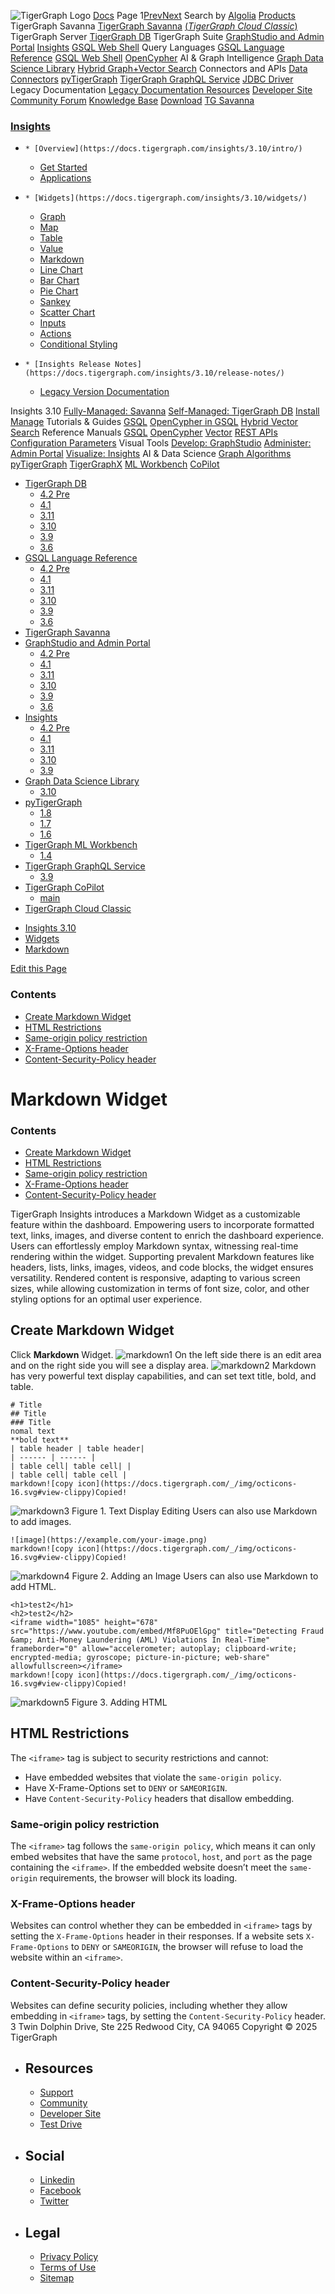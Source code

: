![TigerGraph Logo](https://www.tigergraph.com/wp-content/uploads/2020/05/TG_LOGO.svg) [Docs](https://docs.tigergraph.com/home)
Page 1[Prev](https://docs.tigergraph.com/insights/3.10/widgets/markdown-widget)[Next](https://docs.tigergraph.com/insights/3.10/widgets/markdown-widget)
Search by [Algolia](https://www.algolia.com/docsearch)
[Products](https://docs.tigergraph.com/insights/3.10/widgets/markdown-widget)
TigerGraph Savanna
[TigerGraph Savanna](https://docs.tigergraph.com/savanna/main/overview/) [(_TigerGraph Cloud Classic_)](https://docs.tigergraph.com/cloud/main/start/overview)
TigerGraph Server
[TigerGraph DB](https://docs.tigergraph.com/tigergraph-server/4.2/intro/)
TigerGraph Suite
[GraphStudio and Admin Portal](https://docs.tigergraph.com/gui/4.2/intro/) [Insights](https://docs.tigergraph.com/insights/4.2/intro/) [GSQL Web Shell](https://docs.tigergraph.com/tigergraph-server/current/gsql-shell/web)
Query Languages
[GSQL Language Reference](https://docs.tigergraph.com/gsql-ref/4.2/intro/) [GSQL Web Shell](https://docs.tigergraph.com/tigergraph-server/current/gsql-shell/web) [OpenCypher](https://docs.tigergraph.com/gsql-ref/current/opencypher-in-gsql)
AI & Graph Intelligence
[Graph Data Science Library](https://docs.tigergraph.com/graph-ml/3.10/intro/) [Hybrid Graph+Vector Search](https://docs.tigergraph.com/gsql-ref/current/vector/)
Connectors and APIs
[Data Connectors](https://docs.tigergraph.com/tigergraph-server/current/data-loading) [pyTigerGraph](https://docs.tigergraph.com/pytigergraph/1.8/intro/) [TigerGraph GraphQL Service](https://docs.tigergraph.com/graphql/3.9/) [JDBC Driver](https://github.com/tigergraph/ecosys/tree/master/tools/etl/tg-jdbc-driver)
Legacy Documentation
[ Legacy Documentation ](https://docs-legacy.tigergraph.com)
[Resources](https://docs.tigergraph.com/insights/3.10/widgets/markdown-widget)
[Developer Site](https://dev.tigergraph.com/) [Community Forum](https://community.tigergraph.com/) [Knowledge Base](https://tigergraph.freshdesk.com/support/solutions)
[Download](https://dl.tigergraph.com)
[ TG Savanna](https://savanna.tgcloud.io)
### [Insights](https://docs.tigergraph.com/insights/3.10/intro/)
  *     * [Overview](https://docs.tigergraph.com/insights/3.10/intro/)
    * [Get Started](https://docs.tigergraph.com/insights/3.10/intro/get-started)
    * [Applications](https://docs.tigergraph.com/insights/3.10/intro/applications)
  *     * [Widgets](https://docs.tigergraph.com/insights/3.10/widgets/)
      * [Graph](https://docs.tigergraph.com/insights/3.10/widgets/graph-widget)
      * [Map](https://docs.tigergraph.com/insights/3.10/widgets/map-widget)
      * [Table](https://docs.tigergraph.com/insights/3.10/widgets/table-widget)
      * [Value](https://docs.tigergraph.com/insights/3.10/widgets/single-value)
      * [Markdown](https://docs.tigergraph.com/insights/3.10/widgets/markdown-widget)
      * [Line Chart](https://docs.tigergraph.com/insights/3.10/widgets/line-chart)
      * [Bar Chart](https://docs.tigergraph.com/insights/3.10/widgets/bar-chart)
      * [Pie Chart](https://docs.tigergraph.com/insights/3.10/widgets/pie-chart)
      * [Sankey](https://docs.tigergraph.com/insights/3.10/widgets/sankey)
      * [Scatter Chart](https://docs.tigergraph.com/insights/3.10/widgets/scatter-plot-widget)
      * [Inputs](https://docs.tigergraph.com/insights/3.10/widgets/inputs)
    * [Actions](https://docs.tigergraph.com/insights/3.10/widgets/actions)
    * [Conditional Styling](https://docs.tigergraph.com/insights/3.10/widgets/conditional-styling)
  *     * [Insights Release Notes](https://docs.tigergraph.com/insights/3.10/release-notes/)
    * [Legacy Version Documentation](https://docs.tigergraph.com/insights/3.10/release-notes/legacy-tg-versions)


Insights 3.10
[Fully-Managed: Savanna](https://docs.tigergraph.com/savanna/main/overview/)
[Self-Managed: TigerGraph DB](https://docs.tigergraph.com/tigergraph-server/4.2/intro/)
[Install](https://docs.tigergraph.com/tigergraph-server/current/getting-started/) [Manage](https://docs.tigergraph.com/tigergraph-server/current/system-management/)
Tutorials & Guides
[GSQL](https://github.com/tigergraph/ecosys/blob/master/tutorials/GSQL.md) [OpenCypher in GSQL](https://github.com/tigergraph/ecosys/blob/master/tutorials/Cypher.md) [Hybrid Vector Search](https://github.com/tigergraph/ecosys/blob/master/tutorials/VectorSearch.md)
Reference Manuals
[GSQL](https://docs.tigergraph.com/gsql-ref/4.2/intro/) [OpenCypher](https://docs.tigergraph.com/gsql-ref/current/opencypher-in-gsql/) [Vector](https://docs.tigergraph.com/gsql-ref/current/vector/) [REST APIs](https://docs.tigergraph.com/tigergraph-server/current/api/) [Configuration Parameters](https://docs.tigergraph.com/tigergraph-server/current/reference/configuration-parameters)
Visual Tools
[Develop: GraphStudio](https://docs.tigergraph.com/gui/4.2/intro/) [Administer: Admin Portal](https://docs.tigergraph.com/gui/4.2/intro/) [Visualize: Insights](https://docs.tigergraph.com/insights/4.2/intro/)
AI & Data Science
[Graph Algorithms](https://docs.tigergraph.com/graph-ml/3.10/intro/) [pyTigerGraph](https://docs.tigergraph.com/pytigergraph/1.8/intro/) [TigerGraphX](https://github.com/tigergraph/ecosys/blob/master/tutorials/TigerGraphX.md) [ML Workbench](https://docs.tigergraph.com/ml-workbench/1.4/intro/) [CoPilot](https://docs.tigergraph.com/tg-copilot/intro/)
  * [TigerGraph DB](https://docs.tigergraph.com/tigergraph-server/4.2/intro/)
    * [4.2 Pre](https://docs.tigergraph.com/tigergraph-server/4.2/intro/)
    * [4.1](https://docs.tigergraph.com/tigergraph-server/4.1/intro/)
    * [3.11](https://docs.tigergraph.com/tigergraph-server/3.11/intro/)
    * [3.10](https://docs.tigergraph.com/tigergraph-server/3.10/intro/)
    * [3.9](https://docs.tigergraph.com/tigergraph-server/3.9/intro/)
    * [3.6](https://docs.tigergraph.com/tigergraph-server/3.6/intro/)
  * [GSQL Language Reference](https://docs.tigergraph.com/gsql-ref/4.2/intro/)
    * [4.2 Pre](https://docs.tigergraph.com/gsql-ref/4.2/intro/)
    * [4.1](https://docs.tigergraph.com/gsql-ref/4.1/intro/)
    * [3.11](https://docs.tigergraph.com/gsql-ref/3.11/intro/)
    * [3.10](https://docs.tigergraph.com/gsql-ref/3.10/intro/)
    * [3.9](https://docs.tigergraph.com/gsql-ref/3.9/intro/)
    * [3.6](https://docs.tigergraph.com/gsql-ref/3.6/intro/intro)
  * [TigerGraph Savanna](https://docs.tigergraph.com/savanna/main/overview/)
  * [GraphStudio and Admin Portal](https://docs.tigergraph.com/gui/4.2/intro/)
    * [4.2 Pre](https://docs.tigergraph.com/gui/4.2/intro/)
    * [4.1](https://docs.tigergraph.com/gui/4.1/intro/)
    * [3.11](https://docs.tigergraph.com/gui/3.11/intro/)
    * [3.10](https://docs.tigergraph.com/gui/3.10/intro/)
    * [3.9](https://docs.tigergraph.com/gui/3.9/intro/)
    * [3.6](https://docs.tigergraph.com/gui/3.6/graphstudio/overview)
  * [Insights](https://docs.tigergraph.com/insights/4.2/intro/)
    * [4.2 Pre](https://docs.tigergraph.com/insights/4.2/intro/)
    * [4.1](https://docs.tigergraph.com/insights/4.1/intro/)
    * [3.11](https://docs.tigergraph.com/insights/3.11/intro/)
    * [3.10](https://docs.tigergraph.com/insights/3.10/intro/)
    * [3.9](https://docs.tigergraph.com/insights/3.9/intro/)
  * [Graph Data Science Library](https://docs.tigergraph.com/graph-ml/3.10/intro/)
    * [3.10](https://docs.tigergraph.com/graph-ml/3.10/intro/)
  * [pyTigerGraph](https://docs.tigergraph.com/pytigergraph/1.8/intro/)
    * [1.8](https://docs.tigergraph.com/pytigergraph/1.8/intro/)
    * [1.7](https://docs.tigergraph.com/pytigergraph/1.7/intro/)
    * [1.6](https://docs.tigergraph.com/pytigergraph/1.6/intro/)
  * [TigerGraph ML Workbench](https://docs.tigergraph.com/ml-workbench/1.4/intro/)
    * [1.4](https://docs.tigergraph.com/ml-workbench/1.4/intro/)
  * [TigerGraph GraphQL Service](https://docs.tigergraph.com/graphql/3.9/)
    * [3.9](https://docs.tigergraph.com/graphql/3.9/)
  * [TigerGraph CoPilot](https://docs.tigergraph.com/tg-copilot/intro/)
    * [main](https://docs.tigergraph.com/tg-copilot/intro/)
  * [TigerGraph Cloud Classic](https://docs.tigergraph.com/cloud/main/start/overview)


[](https://docs.tigergraph.com/home/)
  * [Insights 3.10](https://docs.tigergraph.com/insights/3.10/intro/)
  * [Widgets](https://docs.tigergraph.com/insights/3.10/widgets/)
  * [Markdown](https://docs.tigergraph.com/insights/3.10/widgets/markdown-widget)


[Edit this Page](https://github.com/tigergraph/insights-docs/edit/3.10/modules/widgets/pages/markdown-widget.adoc)
### Contents
  * [Create Markdown Widget](https://docs.tigergraph.com/insights/3.10/widgets/markdown-widget#_create_markdown_widget)
  * [HTML Restrictions](https://docs.tigergraph.com/insights/3.10/widgets/markdown-widget#_html_restrictions)
  * [Same-origin policy restriction](https://docs.tigergraph.com/insights/3.10/widgets/markdown-widget#_same_origin_policy_restriction)
  * [X-Frame-Options header](https://docs.tigergraph.com/insights/3.10/widgets/markdown-widget#_x_frame_options_header)
  * [Content-Security-Policy header](https://docs.tigergraph.com/insights/3.10/widgets/markdown-widget#_content_security_policy_header)


# Markdown Widget
### Contents
  * [Create Markdown Widget](https://docs.tigergraph.com/insights/3.10/widgets/markdown-widget#_create_markdown_widget)
  * [HTML Restrictions](https://docs.tigergraph.com/insights/3.10/widgets/markdown-widget#_html_restrictions)
  * [Same-origin policy restriction](https://docs.tigergraph.com/insights/3.10/widgets/markdown-widget#_same_origin_policy_restriction)
  * [X-Frame-Options header](https://docs.tigergraph.com/insights/3.10/widgets/markdown-widget#_x_frame_options_header)
  * [Content-Security-Policy header](https://docs.tigergraph.com/insights/3.10/widgets/markdown-widget#_content_security_policy_header)


TigerGraph Insights introduces a Markdown Widget as a customizable feature within the dashboard. Empowering users to incorporate formatted text, links, images, and diverse content to enrich the dashboard experience. Users can effortlessly employ Markdown syntax, witnessing real-time rendering within the widget. Supporting prevalent Markdown features like headers, lists, links, images, videos, and code blocks, the widget ensures versatility. Rendered content is responsive, adapting to various screen sizes, while allowing customization in terms of font size, color, and other styling options for an optimal user experience.
## [](https://docs.tigergraph.com/insights/3.10/widgets/markdown-widget#_create_markdown_widget)Create Markdown Widget
Click **Markdown** Widget.
![markdown1](https://docs.tigergraph.com/insights/3.10/widgets/_images/markdown1.png)
On the left side there is an edit area and on the right side you will see a display area.
![markdown2](https://docs.tigergraph.com/insights/3.10/widgets/_images/markdown2.png)
Markdown has very powerful text display capabilities, and can set text title, bold, and table.
```
# Title
## Title
### Title
nomal text
**bold text**
| table header | table header|
| ------ | ------ |
| table cell| table cell| |
| table cell| table cell |
markdown![copy icon](https://docs.tigergraph.com/_/img/octicons-16.svg#view-clippy)Copied!

```

![markdown3](https://docs.tigergraph.com/insights/3.10/widgets/_images/markdown3.png)
Figure 1. Text Display Editing
Users can also use Markdown to add images.
```
![image](https://example.com/your-image.png)
markdown![copy icon](https://docs.tigergraph.com/_/img/octicons-16.svg#view-clippy)Copied!

```

![markdown4](https://docs.tigergraph.com/insights/3.10/widgets/_images/markdown4.png)
Figure 2. Adding an Image
Users can also use Markdown to add HTML.
```
<h1>test2</h1>
<h2>test2</h2>
<iframe width="1085" height="678" src="https://www.youtube.com/embed/Mf8PuOElGpg" title="Detecting Fraud &amp; Anti-Money Laundering (AML) Violations In Real-Time" frameborder="0" allow="accelerometer; autoplay; clipboard-write; encrypted-media; gyroscope; picture-in-picture; web-share" allowfullscreen></iframe>
markdown![copy icon](https://docs.tigergraph.com/_/img/octicons-16.svg#view-clippy)Copied!

```

![markdown5](https://docs.tigergraph.com/insights/3.10/widgets/_images/markdown5.png)
Figure 3. Adding HTML
## [](https://docs.tigergraph.com/insights/3.10/widgets/markdown-widget#_html_restrictions)HTML Restrictions
The `<iframe>` tag is subject to security restrictions and cannot:
  * Have embedded websites that violate the `same-origin policy`.
  * Have X-Frame-Options set to `DENY` or `SAMEORIGIN`.
  * Have `Content-Security-Policy` headers that disallow embedding.


### [](https://docs.tigergraph.com/insights/3.10/widgets/markdown-widget#_same_origin_policy_restriction)Same-origin policy restriction
The `<iframe>` tag follows the `same-origin policy`, which means it can only embed websites that have the same `protocol`, `host`, and `port` as the page containing the `<iframe>`.
If the embedded website doesn’t meet the `same-origin` requirements, the browser will block its loading.
### [](https://docs.tigergraph.com/insights/3.10/widgets/markdown-widget#_x_frame_options_header)X-Frame-Options header
Websites can control whether they can be embedded in `<iframe>` tags by setting the `X-Frame-Options` header in their responses. If a website sets `X-Frame-Options` to `DENY` or `SAMEORIGIN`, the browser will refuse to load the website within an `<iframe>`.
### [](https://docs.tigergraph.com/insights/3.10/widgets/markdown-widget#_content_security_policy_header)Content-Security-Policy header
Websites can define security policies, including whether they allow embedding in `<iframe>` tags, by setting the `Content-Security-Policy` header.
3 Twin Dolphin Drive, Ste 225 Redwood City, CA 94065 
Copyright © 2025 TigerGraph
  * ## Resources
    * [Support](https://www.tigergraph.com/support/)
    * [Community](https://community.tigergraph.com/)
    * [Developer Site](https://dev.tigergraph.com/)
    * [Test Drive](https://testdrive.tigergraph.com/)
  * ## Social
    * [Linkedin](https://www.linkedin.com/company/tigergraph/)
    * [Facebook](https://www.facebook.com/TigerGraphDB/)
    * [Twitter](https://twitter.com/tigergraphdb)
  * ## Legal
    * [Privacy Policy](https://www.tigergraph.com/privacy-policy/)
    * [Terms of Use](https://www.tigergraph.com/terms/)
    * [Sitemap](https://docs.tigergraph.com/sitemap.xml)


